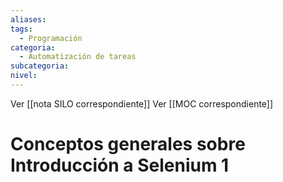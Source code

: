 ```yaml
---
aliases: 
tags:
  - Programación
categoria:
  - Automatización de tareas
subcategoria: 
nivel:
---
```


Ver [[nota SILO correspondiente]]
Ver [[MOC correspondiente]]

# Conceptos generales sobre  Introducción a Selenium 1



# 

```

```






